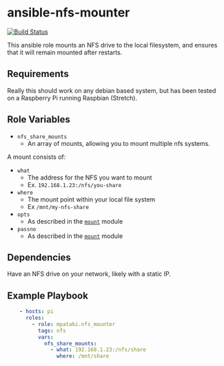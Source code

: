 # ansible-nfs-mounter

[![Build Status](https://travis-ci.org/mpataki/ansible-nfs-mounter.svg?branch=master)](https://travis-ci.org/mpataki/ansible-nfs-mounter)

This ansible role mounts an NFS drive to the local filesystem, and ensures that it will remain mounted after restarts.

## Requirements

Really this should work on any debian based system, but has been tested on a Raspberry Pi running Raspbian (Stretch).

## Role Variables

- `nfs_share_mounts`
  - An array of mounts, allowing you to mount multiple nfs systems.

A mount consists of:
- `what`
  - The address for the NFS you want to mount
  - Ex. `192.168.1.23:/nfs/you-share`
- `where`
  - The mount point within your local file system
  - Ex `/mnt/my-nfs-share`
- `opts`
  - As described in the [`mount`](https://docs.ansible.com/ansible/latest/modules/mount_module.html) module
- `passno`
  - As described in the [`mount`](https://docs.ansible.com/ansible/latest/modules/mount_module.html) module

## Dependencies

Have an NFS drive on your network, likely with a static IP.

## Example Playbook

```yml
    - hosts: pi
      roles:
        - role: mpataki.nfs_mounter
          tags: nfs
          vars:
            nfs_share_mounts:
              - what: 192.168.1.23:/nfs/share
                where: /mnt/share
```

